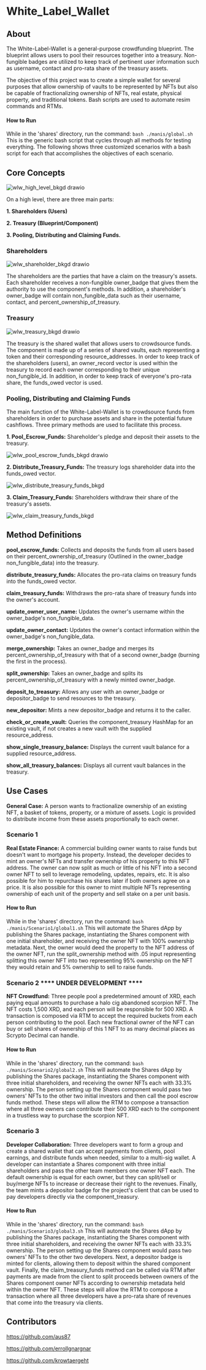 
# White_Label_Wallet

## About
The White-Label-Wallet is a general-purpose crowdfunding blueprint. The blueprint allows users to pool their resources together into a treasury. Non-fungible badges are utilized to keep track of pertinent user information such as username, contact and pro-rata share of the treasury assets. 

The objective of this project was to create a simple wallet for several purposes that allow ownership of vaults to be represented by NFTs but also be capable of fractionalizing ownership of NFTs, real estate, physical property, and traditional tokens. Bash scripts are used to automate resim commands and RTMs. 

#### How to Run
While in the 'shares' directory, run the command: `bash ./manis/global.sh`
This is the generic bash script that cycles through all methods for testing everything. The following shows three customized scenarios with a bash script for each that accomplishes the objectives of each scenario.

## Core Concepts

![wlw_high_level_bkgd drawio](https://user-images.githubusercontent.com/107159153/203169381-60a8a2a0-fa14-43e7-8b0f-e774858f4e62.png)

On a high level, there are three main parts:

**1. Shareholders (Users)**

**2. Treasury (Blueprint/Component)**

**3. Pooling, Distributing and Claiming Funds.**


### Shareholders

![wlw_shareholder_bkgd drawio](https://user-images.githubusercontent.com/107159153/203169495-832be5bd-b156-4e3f-bd90-a1859e3d8d68.png)

The shareholders are the parties that have a claim on the treasury's assets. Each shareholder receives a non-fungible owner_badge that gives them the authority to use the component's methods. In addition, a shareholder's owner_badge will contain non_fungible_data such as their username, contact, and percent_ownership_of_treasury.

### Treasury

![wlw_treasury_bkgd drawio](https://user-images.githubusercontent.com/107159153/203169785-39f9d890-7931-40c6-b285-df235b9e79d4.png)

The treasury is the shared wallet that allows users to crowdsource funds. The component is made up of a series of shared vaults, each representing a token and their corresponding resource_addresses. In order to keep track of the shareholders (users), an owner_record vector is used within the treasury to record each owner corresponding to their unique non_fungible_id. In addition, in order to keep track of everyone's pro-rata share, the funds_owed vector is used.

### Pooling, Distributing and Claiming Funds
The main function of the White-Label-Wallet is to crowdsource funds from shareholders in order to purchase assets and share in the potential future cashflows. Three primary methods are used to facilitate this process.

**1. Pool_Escrow_Funds:** Shareholder's pledge and deposit their assets to the treasury.

![wlw_pool_escrow_funds_bkgd drawio](https://user-images.githubusercontent.com/107159153/203169584-bfb2d1e4-6ce0-4b85-a64a-1cccd7831907.png)

**2. Distribute_Treasury_Funds:** The treasury logs shareholder data into the funds_owed vector.

![wlw_distribute_treasury_funds_bkgd](https://user-images.githubusercontent.com/107159153/203169649-da18f33e-93aa-49b9-b634-58a1c9a0c868.png)

**3. Claim_Treasury_Funds:** Shareholders withdraw their share of the treasury's assets.

![wlw_claim_treasury_funds_bkgd](https://user-images.githubusercontent.com/107159153/203169721-653060c7-6085-4c48-88c8-9a081bcbf3d5.png)


## Method Definitions
**pool_escrow_funds:** Collects and deposits the funds from all users based on their percent_ownership_of_treasury (Outlined in the owner_badge non_fungible_data) into the treasury.

**distribute_treasury_funds:** Allocates the pro-rata claims on treasury funds into the funds_owed vector.

**claim_treasury_funds:** Withdraws the pro-rata share of treasury funds into the owner's account.

**update_owner_user_name:** Updates the owner's username within the owner_badge's non_fungible_data.

**update_owner_contact:** Updates the owner's contact information within the owner_badge's non_fungible_data.

**merge_ownership:** Takes an owner_badge and merges its percent_ownership_of_treasury with that of a second owner_badge (burning the first in the process).

**split_ownership:** Takes an owner_badge and splits its percent_ownership_of_treasury with a newly minted owner_badge.

**deposit_to_treasury:** Allows any user with an owner_badge or depositor_badge to send resources to the treasury.

**new_depositor:** Mints a new depositor_badge and returns it to the caller.

**check_or_create_vault:** Queries the component_treasury HashMap for an existing vault, if not creates a new vault with the supplied resource_address.

**show_single_treasury_balance:** Displays the current vault balance for a supplied resource_address.

**show_all_treasury_balances:** Displays all current vault balances in the treasury.


## Use Cases

**General Case:** A person wants to fractionalize ownership of an existing NFT, a basket of tokens, property, or a mixture of assets. Logic is provided to distribute income from these assets proportionally to each owner. 

### Scenario 1
**Real Estate Finance:** A commercial building owner wants to raise funds but doesn't want to mortgage his property. Instead, the developer decides to mint an owner's NFTs and transfer ownership of his property to this NFT address. The owner can now split as much or little of his NFT into a second owner NFT to sell to leverage remodeling, updates, repairs, etc. It is also possible for him to repurchase his shares later if both owners agree on a price. It is also possible for this owner to mint multiple NFTs representing ownership of each unit of the property and sell stake on a per unit basis. 

#### How to Run
While in the 'shares' directory, run the command: `bash ./manis/Scenario1/global1.sh`
This will automate the Shares dApp by publishing the Shares package, instantiating the Shares component with one initial shareholder, and receiving the owner NFT with 100% ownership metadata. Next, the owner would deed the property to the NFT address of the owner NFT, run the split_ownership method with .05 input representing splitting this owner NFT into two representing 95% ownership on the NFT they would retain and 5% ownership to sell to raise funds.

### Scenario 2 **** UNDER DEVELOPMENT ****
**NFT Crowdfund:** Three people pool a predetermined amount of XRD, each paying equal amounts to purchase a halo cig abandoned scorpion NFT. The NFT costs 1,500 XRD, and each person will be responsible for 500 XRD. A transaction is composed via RTM to accept the required buckets from each person contributing to the pool. Each new fractional owner of the NFT can buy or sell shares of ownership of this 1 NFT to as many decimal places as Scrypto Decimal can handle.

#### How to Run
While in the 'shares' directory, run the command: `bash ./manis/Scenario2/global2.sh`
This will automate the Shares dApp by publishing the Shares package, instantiating the Shares component with three initial shareholders, and receiving the owner NFTs each with 33.3% ownership. The person setting up the Shares component would pass two owners' NFTs to the other two initial investors and then call the pool escrow funds method. These steps will allow the RTM to compose a transaction where all three owners can contribute their 500 XRD each to the component in a trustless way to purchase the scorpion NFT.

### Scenario 3 
**Developer Collaboration:** Three developers want to form a group and create a shared wallet that can accept payments from clients, pool earnings, and distribute funds when needed, similar to a multi-sig wallet. A developer can instantiate a Shares component with three initial shareholders and pass the other team members one owner NFT each. The default ownership is equal for each owner, but they can split/sell or buy/merge NFTs to increase or decrease their right to the revenues. Finally, the team mints a depositor badge for the project's client that can be used to pay developers directly via the component_treasury. 

#### How to Run
While in the 'shares' directory, run the command: `bash ./manis/Scenario3/global3.sh`
This will automate the Shares dApp by publishing the Shares package, instantiating the Shares component with three initial shareholders, and receiving the owner NFTs each with 33.3% ownership. The person setting up the Shares component would pass two owners' NFTs to the other two developers. Next, a depositor badge is minted for clients, allowing them to deposit within the shared component vault. Finally, the claim_treasury_funds method can be called via RTM after payments are made from the client to split proceeds between owners of the Shares component owner NFTs according to ownership metadata held within the owner NFT. These steps will allow the RTM to compose a transaction where all three developers have a pro-rata share of revenues that come into the treasury via clients.


## Contributors

https://github.com/aus87

https://github.com/errollgnargnar

https://github.com/krowtaergeht
